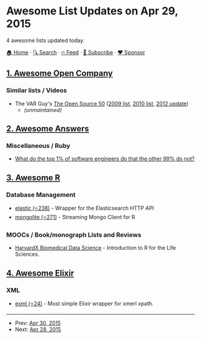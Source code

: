 # Awesome List Updates on Apr 29, 2015

4 awesome lists updated today.

[🏠 Home](/README.md) · [🔍 Search](https://www.trackawesomelist.com/search/) · [🔥 Feed](https://www.trackawesomelist.com/rss.xml) · [📮 Subscribe](https://trackawesomelist.us17.list-manage.com/subscribe?u=d2f0117aa829c83a63ec63c2f&id=36a103854c) · [❤️  Sponsor](https://github.com/sponsors/theowenyoung)



## [1. Awesome Open Company](/content/opencompany/awesome-open-company/README.md)

### Similar lists / Videos

*   The VAR Guy's [The Open Source 50](http://thevarguy.com/var-guy/var-guys-open-source-50) ([2009 list](http://wayback.archive.org/web/20121118155240/http://www.thevarguy.com/the-open-source-50/the-open-source-50-listed-a-to-z/), [2010 list](http://wayback.archive.org/web/20120509194329/http://www.thevarguy.com/the-open-source-50/the-open-source-50-a-to-z-2010-edition/), [2012 update](http://thevarguy.com/open-source-application-software-companies/top-50-open-source-companies-where-are-they-now))
    *   *(unmaintained)*

## [2. Awesome Answers](/content/cyberglot/awesome-answers/README.md)

### Miscellaneous / Ruby

*   [What do the top 1% of software engineers do that the other 99% do not?](http://qr.ae/0ILWY)

## [3. Awesome R](/content/qinwf/awesome-R/README.md)

### Database Management

*   [elastic (⭐238)](https://github.com/ropensci/elastic) - Wrapper for the Elasticsearch HTTP API
*   [mongolite (⭐271)](https://github.com/jeroenooms/mongolite) - Streaming Mongo Client for R

### MOOCs / Book/monograph Lists and Reviews

*   [HarvardX Biomedical Data Science](http://simplystatistics.org/2014/11/25/harvardx-biomedical-data-science-open-online-training-curriculum-launches-on-january-19/) - Introduction to R for the Life Sciences.

## [4. Awesome Elixir](/content/h4cc/awesome-elixir/README.md)

### XML

*   [exml (⭐24)](https://github.com/expelledboy/exml) - Most simple Elixir wrapper for xmerl xpath.

---

- Prev: [Apr 30, 2015](/content/2015/04/30/README.md)
- Next: [Apr 28, 2015](/content/2015/04/28/README.md)